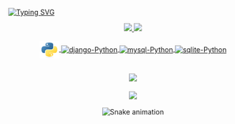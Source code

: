 <!-- <h4 align="center"> 
---
	🚧  Projeto perfil do Github 🚀 Em construção...  🚧
</h4> 

<img src="https://readme-typing-svg.herokuapp.com?color=E6B5776697&lines=I'm+a+fullstack+developer">

<img src="https://readme-typing-svg.herokuapp.com?color=E6B5776697&lines=I'm+learning+fullstack+development">


[![Typing SVG](https://readme-typing-svg.herokuapp.com?color=69C9F7&background=FFFFFF01&center=true&vCenter=true&width=700&height=100&lines=I'm+learning+fullstack+development)](https://git.io/typing-svg)


https://readme-typing-svg.herokuapp.com/demo/   =   Letreiro


https://emojipedia.org/search/?q=bag  =  Site de emojis 


https://github.com/anuraghazra/github-readme-stats  =  Caracteristicas da imagem do github stats


https://devicon.dev/  =  Icons das linguagens de programação


https://dev.to/envoy_/150-badges-for-github-pnk  =  Badges

<hr> -->


[![Typing SVG](https://readme-typing-svg.herokuapp.com?color=1D9BB8&background=FFFFFF01&center=true&vCenter=true&width=700&height=100&lines=Hello+i'm+Lucas+and+i´m+learning+fullstack+development)](https://git.io/typing-svg)


<div align="center">
  <a href="https://github.com/LucasFeliciano02">
  <img height="150em" src="https://github-readme-stats.vercel.app/api?username=LucasFeliciano02&show_icons=true&theme=radical&include_all_commits=true&count_private=true"/>
  <img height="150em" src="https://github-readme-stats.vercel.app/api/top-langs/?username=LucasFeliciano02&layout=compact&langs_count=7&theme=radical"/>

</div>
	
<div align="center" valign="top"><br>
  <img align="center" alt="python-Python" height="35" width="40" src="https://raw.githubusercontent.com/devicons/devicon/master/icons/python/python-original.svg">
  <img align="center" alt="django-Python" height="32" width="45" src="https://cdn.jsdelivr.net/gh/devicons/devicon/icons/django/django-plain.svg"/>
  <img align="center" alt="mysql-Python" height="62" width="65" src="https://cdn.jsdelivr.net/gh/devicons/devicon/icons/mysql/mysql-original-wordmark.svg"/>
  <img align="center" alt="sqlite-Python" height="60" width="80" src="https://cdn.jsdelivr.net/gh/devicons/devicon/icons/sqlite/sqlite-original-wordmark.svg" />
  	
<!---	
  <img align="center" alt="Lucas-Js" height="30" width="40" src="https://raw.githubusercontent.com/devicons/devicon/master/icons/javascript/javascript-plain.svg">
  <img align="center" alt="Lucas-Ts" height="30" width="40" src="https://raw.githubusercontent.com/devicons/devicon/master/icons/typescript/typescript-plain.svg">
  <img align="center" alt="Lucas-React" height="30" width="40" src="https://raw.githubusercontent.com/devicons/devicon/master/icons/react/react-original.svg">
  <img align="center" alt="Lucas-HTML" height="30" width="40" src="https://raw.githubusercontent.com/devicons/devicon/master/icons/html5/html5-original.svg">
  <img align="center" alt="Lucas-CSS" height="30" width="40" src="https://raw.githubusercontent.com/devicons/devicon/master/icons/css3/css3-original.svg">
  <img align="center" alt="Lucas-HTML" height="30" width="40" src="https://raw.githubusercontent.com/devicons/devicon/master/icons/html5/html5-original.svg">
  <img align="center" alt="Lucas-Csharp" height="30" width="40" src="https://raw.githubusercontent.com/devicons/devicon/master/icons/csharp/csharp-original.svg">
--->
	
</div><br>
	
	

	

<div align="center">
	
<!--
  <a href="https://instagram.com/LucasFeliciano" target="_blank"><img src="https://img.shields.io/badge/-Instagram-%23E4405F?style=for-the-badge&logo=instagram&logoColor=white" target="_blank"></a>

 <a href="https://discord.gg/wagxzStdcR" target="_blank"><img src="https://img.shields.io/badge/Discord-7289DA?style=for-the-badge&logo=discord&logoColor=white" target="_blank"></a> 
<hr> -->
	
  <a href="https://www.linkedin.com/in/lucas-henrique-marques-feliciano-aa5aab222/" target="_blank"><img src="https://img.shields.io/badge/-LinkedIn-%230077B5?style=for-the-badge&logo=linkedin&logoColor=white" target="_blank"></a> 	
	</a>	
  <a href = "mailto:lucas.feliciano02@outlook.com"><img src="https://img.shields.io/badge/Microsoft_Outlook-0078D4?style=for-the-badge&logo=microsoft-outlook&logoColor=white" target="_blank"></a>
		
<div align="center">
	

![Snake animation](https://github.com/LucasFeliciano02/LucasFeliciano02/blob/output/github-contribution-grid-snake.svg)
	
